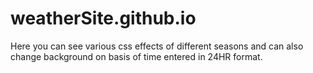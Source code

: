 # weatherSite.github.io

Here you can see various css effects of different seasons and can also change background on basis of time entered in 24HR format.
